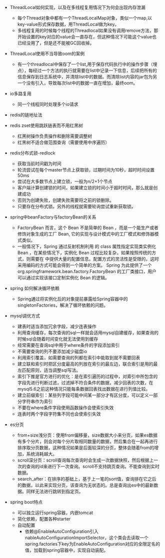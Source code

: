 - ThreadLocal如何实现，以及在多线程复用情况下为何会出现内存泄漏
  - 每个Thread对象中都有一个ThreadLocalMap对象，类似一个map,以key-value形式保存数据，用ThreadLocal做为key。
  - 多线程复用的时候每个线程的Threadlocal如果没有调用remove方法，那开始设置的key对应的value会一直存在，但这种情况下可能这个value也已经没用了，但是还不能被GC回收掉。
- ThreadLocal使用不当导致oom的案例
  - 有一个threadlocal中保存了一个list,用于保存代码执行中的操作步骤（埋点），每经过一个方法的执行就需要在list中记录一下信息，后续把所有的信息保存到日志系统中，并清除list中的数据。而清除list内容的jar包为另一个没有引入，导致每次list中的数据一直在增加，最终oom。
- io多路复用
  - 同一个线程同时处理多个io请求
- redis的链地址法
- redis zset使用跳跃链表而不用红黑树
  - 红黑树操作负责操作和删除需要调整树
  - 红黑树不适合做范围查询（需要使用中序遍历）
- redis分布式锁-redlock
  - 获取当前时间戳为时间
  - 轮流尝试在每个master节点上获取锁，过期时间为10秒，超时时间设置50ms
  - 尝试在大多数节点上建立锁，一般为n/2+1个节点
  - 客户端计算创建锁的时间，如果建立锁的时间小于超时时间，那么就是创建成功
  - 否则为创建失败，创建失败需要将之前的锁删除。
  - 只要存在分布式锁。另外的线程就需要轮询尝试重新获取锁。
- spring中beanFactory与factoryBean的关系
  - FactoryBean 而言，这个 Bean 不是简单的 Bean ，而是一个能生产或者修饰对象生成的工厂 Bean, 它的实现与设计模式中的工厂模式和修饰器模式类似。
  - 一般情况下，Spring 通过反射机制利用 <bean> 的 class 属性指定实现类实例化 Bean ，在某些情况下，实例化 Bean 过程比较复杂，如果按照传统的方式，则需要在 <bean> 中提供大量的配置信息。配置方式的灵活性是受限的，这时采用编码的方式可能会得到一个简单的方案。 Spring 为此提供了一个 org.springframework.bean.factory.FactoryBean 的工厂类接口，用户可以通过实现该接口定制实例化 Bean 的逻辑。
- spring 如何解决循环依赖
  - Spring通过将实例化后的对象提前暴露给Spring容器中的singletonFactories，解决了循环依赖的问题。
- mysql调优方式
  - 建表时适当添加冗余字段，减少连表操作
  - 利用查询缓存，每次查询的sql一样就会适用mysql自建缓存，如果查询的时候sql会随着时间变化就无法使用到缓存
  - 经常需要在查询sql中用于where条件的字段添加索引
  - 不需要查询的列不要添加减少磁盘io
  - 利用索引覆盖，如需要查询的列都在索引中能取到就不需要回表
  - 建立联和索引时把区分度最高的列放在索引的最左边，联合索引是用的最左匹配原则，适当调整sql写法。
  - 索引下推是官方进行的优化：是在索引遍历的过程中，对索引中所包含的字段先进行判断过滤，过滤掉不符合条件的数据，减少回表的次数，在mysql5.6之前这种情况只能每条数据回表找出数据在进行列值比较。
  - 建立前缀索引：某些列字段可能中间某一部分才有区分度，可以定义一部分字符串作为索引
  - 不要在where条件字段使用函数操作会使索引失效
  - 连表时两个字段字符集不同也会使索引失效
- es分页
  - from+size浅分页：使用from偏移量，size数据大小来分页，如果es数据有多个分片，则会对每个分片取相同数量的数据，然后集合在一起再进行排序取分页数据，这种情况如果是后面较深的分页，整体会随着from的增加，系统消耗越大。
  - scroll深分页：scroll查询每次查询时会生成一次数据快照，然后根据上一次的查询的id来进行下一次查询。scroll不支持跳页查询。不能查询到实时数据。
  - search_after：在排序的基础上，基于上一笔的sort值，查询排在它之后的数据，以此来实现分页，该查询为无状态的。总是查询出es中的最新数据。同样无法进行跳转到指定页。

- spring boot特点
  - 可以独立运行spring容器，内嵌tomcat
  - 简化依赖，配置各种starter
  - 自动配置
    - 依赖@EnableAutoConfiguration引入nableAutoConfigurationImportSelector，这个类会去读取一个spring.factories下key为EnableAutoConfiguration对应的全限定名的值，加载到spring容器中，实现自动装配。